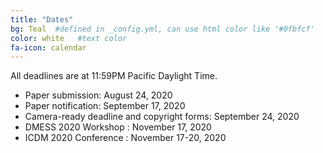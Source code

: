 ```yaml
---
title: "Dates"
bg: Teal  #defined in _config.yml, can use html color like '#0fbfcf'
color: white   #text color
fa-icon: calendar
---
```


All deadlines are at 11:59PM Pacific Daylight Time.

 - Paper submission: August 24, 2020
 - Paper notification: September 17, 2020
 - Camera-ready deadline and copyright forms: September 24, 2020
 - DMESS 2020 Workshop : November 17, 2020
 - ICDM 2020 Conference : November 17-20, 2020
 
 

